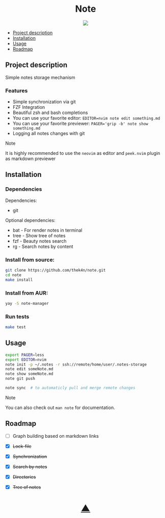 

<h1 align="center">Note</h1>

<p align="center">
  <a href="https://github.com/TheK4n">
    <img src="https://img.shields.io/github/followers/TheK4n?label=Follow&style=social">
  </a>
</p>

* [Project description](#chapter-0)
* [Installation](#chapter-1)
* [Usage](#chapter-2)
* [Roadmap](#chapter-3)


<a id="chapter-0"></a>
## Project description

Simple notes storage mechanism

### Features

* Simple synchronization via git
* FZF Integration
* Beautiful zsh and bash completions
* You can use your favorite editor: `EDITOR=nvim note edit something.md`
* You can use your favorite previewer: `PAGER='grip -b' note show something.md`
* Logging all notes changes with git


> [!NOTE]
>
> It is highly recommended to use the `neovim` as editor and `peek.nvim` plugin as markdown previewer


<a id="chapter-1"></a>
## Installation

### Dependencies

Dependencies:
* git

Optional dependencies:
* bat - For render notes in terminal
* tree - Show tree of notes
* fzf - Beauty notes search
* rg - Search notes by content


### Install from source:
```bash
git clone https://github.com/thek4n/note.git
cd note
make install
```

### Install from AUR:
```bash
yay -S note-manager
```

### Run tests
```bash
make test
```


<a id="chapter-2"></a>
## Usage

```bash
export PAGER=less
export EDITOR=nvim
note init -p ~/.notes -r ssh://remote/home/user/.notes-storage
note edit someNote.md
note show someNote.md
note git push
```

```bash
note sync  # to automaticly pull and merge remote changes
```

> [!NOTE]
>
> You can also check out `man note` for documentation.


<a id="chapter-3"></a>
## Roadmap

* [ ] Graph building based on markdown links
* [X] ~~Lock-file~~
* [X] ~~Synchronization~~
* [X] ~~Search by notes~~
* [X] ~~Directories~~
* [X] ~~Tree of notes~~


<h1 align="center"><a href="#top">▲</a></h1>